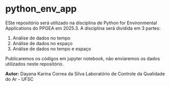 # python_env_app

ESte repositório será utilizado na disciplina de Python for Environmental Applications do PPGEA em 2025.3.
A disciplina será dividida em 3 partes:

1. Análise de dados no tempo
2. Análise de dados no espaço
3. Análise de dados no tempo e espaço

Publicaremos os códigos em jupyter notebook, não enviaremos os dados utilizados neste repositório.

**Autor:** Dayana Karina Correa da Silva
Laboratório de Controle da Qualidade do Ar - UFSC

